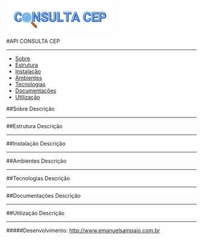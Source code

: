 <img src="https://raw.githubusercontent.com/emanuelsampaio/consulta-cep/main/Api/wwwroot/swagger/cep/img/logo.png" alt="API CONSULTA CEP" />

#API CONSULTA CEP
<hr />


<!--ts-->
 * [Sobre](#Sobre)
 * [Estrutura](#Estutura)
 * [Instalação](#Instalação)
 * [Ambientes](#Ambientes) 
 * [Tecnologias](#Tecnologias)
 * [Documentações](#Documentações)
 * [Utilização](#Utilização)
<!--te-->


##Sobre
Descrição


<hr />

##Estrutura
Descrição


<hr />

##Instalação
Descrição


<hr />

##Ambientes
Descrição


<hr />

##Tecnologias
Descrição


<hr />

##Documentações
Descrição


<hr />

##Utilização
Descrição


<hr />

#####Desenvolvimento: <http://www.emanuelsampaio.com.br>
